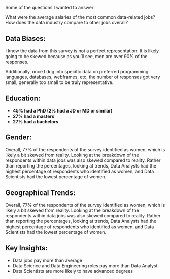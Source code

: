 
Some of the questions I wanted to answer:

What were the average salaries of the most common data-related jobs?
How does the data industry compare to other jobs overall?

## Data Biases:

I know the data from this survey is not a perfect representation. It is likely going to be skewed because as you’ll see, men are over 90% of the responses.

Additionally, once I dug into specific data on preferred programming languages, databases, webframes, etc, the number of responses got very small, generally too small to be truly representative.


## Education:
* **45% had a PhD (2% had a JD or MD or similar)**
* **27% had a masters**
* **27% had a bachelors**

## Gender:

Overall, 77% of the respondents of the survey identified as women, which is likely a bit skewed from reality. Looking at the breakdown of the respondents within data jobs was also skewed compared to reality. Rather than reporting the percentages, looking at trends, Data Analysts had the highest percentage of respondents who identified as women, and Data Scientists had the lowest percentage of women.

## Geographical Trends:

Overall, 77% of the respondents of the survey identified as women, which is likely a bit skewed from reality. Looking at the breakdown of the respondents within data jobs was also skewed compared to reality. Rather than reporting the percentages, looking at trends, Data Analysts had the highest percentage of respondents who identified as women, and Data Scientists had the lowest percentage of women.

## Key Insights:

* Data jobs pay more than average
* Data Science and Data Engineering roles pay more than Data Analyst
* Data Scientists are more likely to have advanced degrees
